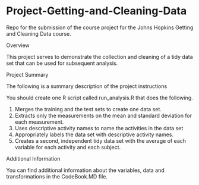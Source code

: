 Project-Getting-and-Cleaning-Data
=================================

Repo for the submission of the course project for the Johns Hopkins Getting and Cleaning Data course.

Overview

This project serves to demonstrate the collection and cleaning of a tidy data set that can be used for subsequent analysis.

Project Summary

The following is a summary description of the project instructions

You should create one R script called run_analysis.R that does the following.
1. Merges the training and the test sets to create one data set.
2. Extracts only the measurements on the mean and standard deviation for each measurement. 
3. Uses descriptive activity names to name the activities in the data set 
4. Appropriately labels the data set with descriptive activity names.
5. Creates a second, independent tidy data set with the average of each variable for each activity and each subject.

Additional Information

You can find additional information about the variables, data and transformations in the CodeBook.MD file.
